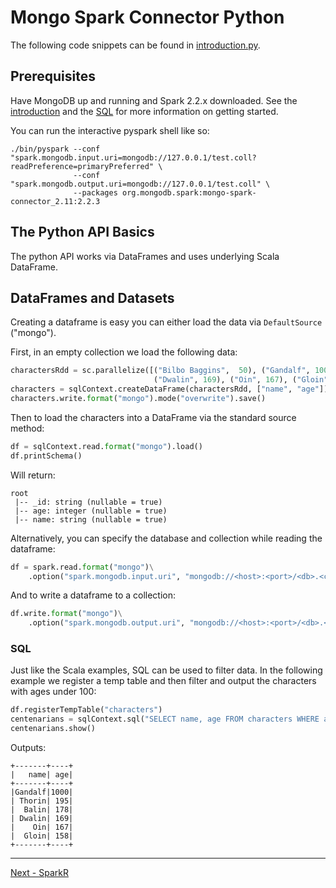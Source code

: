 # Mongo Spark Connector Python

The following code snippets can be found in [introduction.py](../examples/src/test/python/introduction.py).

## Prerequisites

Have MongoDB up and running and Spark 2.2.x downloaded. See the [introduction](0-introduction.md) and the [SQL](1-sparkSQL.md)
for more information on getting started.

You can run the interactive pyspark shell like so:

```
./bin/pyspark --conf "spark.mongodb.input.uri=mongodb://127.0.0.1/test.coll?readPreference=primaryPreferred" \
              --conf "spark.mongodb.output.uri=mongodb://127.0.0.1/test.coll" \
              --packages org.mongodb.spark:mongo-spark-connector_2.11:2.2.3
```

## The Python API Basics

The python API works via DataFrames and uses underlying Scala DataFrame.

## DataFrames and Datasets

Creating a dataframe is easy you can either load the data via `DefaultSource` ("mongo").

First, in an empty collection we load the following data:

```python
charactersRdd = sc.parallelize([("Bilbo Baggins",  50), ("Gandalf", 1000), ("Thorin", 195), ("Balin", 178), ("Kili", 77),
                                ("Dwalin", 169), ("Oin", 167), ("Gloin", 158), ("Fili", 82), ("Bombur", None)])
characters = sqlContext.createDataFrame(charactersRdd, ["name", "age"])
characters.write.format("mongo").mode("overwrite").save()
```

Then to load the characters into a DataFrame via the standard source method:

```python
df = sqlContext.read.format("mongo").load()
df.printSchema()
```

Will return:

```
root
 |-- _id: string (nullable = true)
 |-- age: integer (nullable = true)
 |-- name: string (nullable = true)
```
Alternatively, you can specify the database and collection while reading the dataframe:

```python
df = spark.read.format("mongo")\
    .option("spark.mongodb.input.uri", "mongodb://<host>:<port>/<db>.<collection>").load()
```
And to write a dataframe to a collection:

```python
df.write.format("mongo")\
    .option("spark.mongodb.output.uri", "mongodb://<host>:<port>/<db>.<collection>").save()
```

### SQL

Just like the Scala examples, SQL can be used to filter data. In the following example we register a temp table and then filter and output 
the characters with ages under 100:

```python
df.registerTempTable("characters")
centenarians = sqlContext.sql("SELECT name, age FROM characters WHERE age >= 100")
centenarians.show()
```

Outputs:

```
+-------+----+
|   name| age|
+-------+----+
|Gandalf|1000|
| Thorin| 195|
|  Balin| 178|
| Dwalin| 169|
|    Oin| 167|
|  Gloin| 158|
+-------+----+
```

-----

[Next - SparkR](5-sparkR.md)
